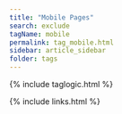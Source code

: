 ```yaml
---
title: "Mobile Pages"
search: exclude
tagName: mobile
permalink: tag_mobile.html
sidebar: article_sidebar
folder: tags
---
```

{% include taglogic.html %}

{% include links.html %}

